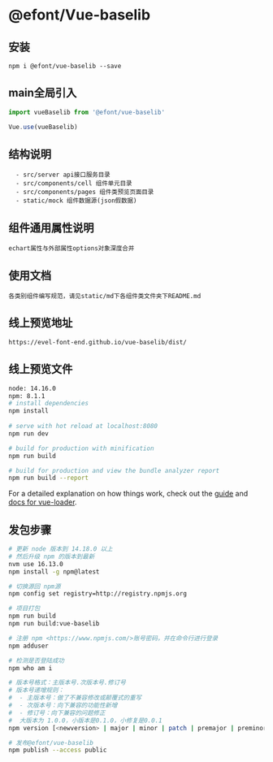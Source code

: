 # @efont/Vue-baselib 

## 安装
```
npm i @efont/vue-baselib --save
```
## main全局引入
```javascript
import vueBaselib from '@efont/vue-baselib'

Vue.use(vueBaselib)
```

## 结构说明
```
  - src/server api接口服务目录
  - src/components/cell 组件单元目录
  - src/components/pages 组件类预览页面目录
  - static/mock 组件数据源(json假数据)
```

## 组件通用属性说明
```
echart属性与外部属性options对象深度合并
```

## 使用文档
```
各类别组件编写规范，请见static/md下各组件类文件夹下README.md
```

## 线上预览地址
```
https://evel-font-end.github.io/vue-baselib/dist/
```

## 线上预览文件

``` bash
node: 14.16.0
npm: 8.1.1
# install dependencies
npm install
 
# serve with hot reload at localhost:8080
npm run dev

# build for production with minification
npm run build

# build for production and view the bundle analyzer report
npm run build --report
```

For a detailed explanation on how things work, check out the [guide](http://vuejs-templates.github.io/webpack/) and [docs for vue-loader](http://vuejs.github.io/vue-loader).

## 发包步骤
```bash
# 更新 node 版本到 14.18.0 以上
# 然后升级 npm 的版本到最新
nvm use 16.13.0
npm install -g npm@latest

# 切换源回 npm源
npm config set registry=http://registry.npmjs.org

# 项目打包
npm run build
npm run build:vue-baselib

# 注册 npm <https://www.npmjs.com/>账号密码，并在命令行进行登录
npm adduser

# 检测是否登陆成功
npm who am i

# 版本号格式：主版本号.次版本号.修订号
# 版本号递增规则：
#  - 主版本号：做了不兼容修改或颠覆式的重写
#  - 次版本号：向下兼容的功能性新增
#  - 修订号：向下兼容的问题修正
#  大版本为 1.0.0，小版本是0.1.0，小修复是0.0.1
npm version [<newversion> | major | minor | patch | premajor | preminor | prepatch | prerelease [--preid=<prerelease-id>]

# 发布@efont/vue-baselib
npm publish --access public
```

